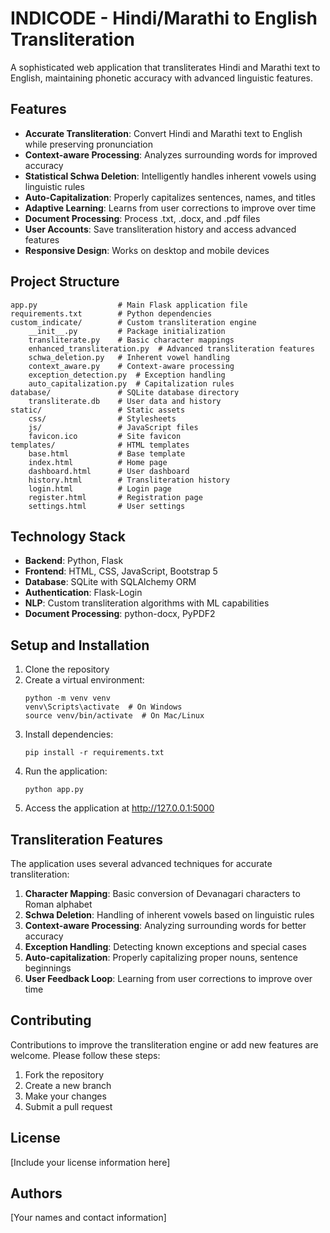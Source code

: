 # INDICODE - Hindi/Marathi to English Transliteration

A sophisticated web application that transliterates Hindi and Marathi text to English, maintaining phonetic accuracy with advanced linguistic features.

## Features

- **Accurate Transliteration**: Convert Hindi and Marathi text to English while preserving pronunciation
- **Context-aware Processing**: Analyzes surrounding words for improved accuracy
- **Statistical Schwa Deletion**: Intelligently handles inherent vowels using linguistic rules
- **Auto-Capitalization**: Properly capitalizes sentences, names, and titles
- **Adaptive Learning**: Learns from user corrections to improve over time
- **Document Processing**: Process .txt, .docx, and .pdf files
- **User Accounts**: Save transliteration history and access advanced features
- **Responsive Design**: Works on desktop and mobile devices

## Project Structure

```
app.py                  # Main Flask application file
requirements.txt        # Python dependencies
custom_indicate/        # Custom transliteration engine
    __init__.py         # Package initialization
    transliterate.py    # Basic character mappings
    enhanced_transliteration.py  # Advanced transliteration features
    schwa_deletion.py   # Inherent vowel handling
    context_aware.py    # Context-aware processing
    exception_detection.py  # Exception handling
    auto_capitalization.py  # Capitalization rules
database/               # SQLite database directory
    transliterate.db    # User data and history
static/                 # Static assets
    css/                # Stylesheets
    js/                 # JavaScript files
    favicon.ico         # Site favicon
templates/              # HTML templates
    base.html           # Base template
    index.html          # Home page
    dashboard.html      # User dashboard
    history.html        # Transliteration history
    login.html          # Login page
    register.html       # Registration page
    settings.html       # User settings
```

## Technology Stack

- **Backend**: Python, Flask
- **Frontend**: HTML, CSS, JavaScript, Bootstrap 5
- **Database**: SQLite with SQLAlchemy ORM
- **Authentication**: Flask-Login
- **NLP**: Custom transliteration algorithms with ML capabilities
- **Document Processing**: python-docx, PyPDF2

## Setup and Installation

1. Clone the repository
2. Create a virtual environment:
   ```
   python -m venv venv
   venv\Scripts\activate  # On Windows
   source venv/bin/activate  # On Mac/Linux
   ```
3. Install dependencies:
   ```
   pip install -r requirements.txt
   ```
4. Run the application:
   ```
   python app.py
   ```
5. Access the application at http://127.0.0.1:5000

## Transliteration Features

The application uses several advanced techniques for accurate transliteration:

1. **Character Mapping**: Basic conversion of Devanagari characters to Roman alphabet
2. **Schwa Deletion**: Handling of inherent vowels based on linguistic rules
3. **Context-aware Processing**: Analyzing surrounding words for better accuracy
4. **Exception Handling**: Detecting known exceptions and special cases
5. **Auto-capitalization**: Properly capitalizing proper nouns, sentence beginnings
6. **User Feedback Loop**: Learning from user corrections to improve over time

## Contributing

Contributions to improve the transliteration engine or add new features are welcome. Please follow these steps:

1. Fork the repository
2. Create a new branch
3. Make your changes
4. Submit a pull request

## License

[Include your license information here]

## Authors

[Your names and contact information]
